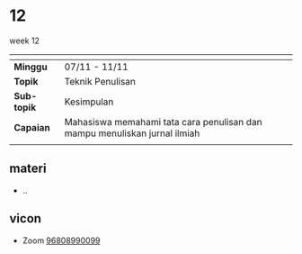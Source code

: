 # 12
week 12

<span> | <span>
:- | :-
**Minggu** | 07/11 - 11/11
**Topik** | Teknik Penulisan
**Sub-topik** | Kesimpulan
**Capaian** | Mahasiswa memahami tata cara penulisan dan mampu menuliskan jurnal ilmiah
||


## materi
+ ..


## vicon
+ Zoom [96808990099](https://itb-ac-id.zoom.us/j/96808990099?pwd=aUdLdys0dG5EbGxKRmJtanlJM2pRdz09)